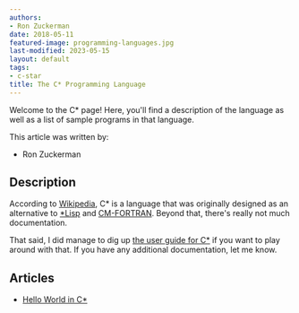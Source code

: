 ```yaml
---
authors:
- Ron Zuckerman
date: 2018-05-11
featured-image: programming-languages.jpg
last-modified: 2023-05-15
layout: default
tags:
- c-star
title: The C* Programming Language
---
```


Welcome to the C\* page! Here, you'll find a description of the language as well as a list of sample programs in that language.

This article was written by:

- Ron Zuckerman

## Description

According to [Wikipedia][1], C* is a language that was originally designed as an
alternative to [*Lisp][3] and [CM-FORTRAN][4]. Beyond that, there's really not much
documentation.

That said, I did manage to dig up [the user guide for C*][2] if you want to play
around with that. If you have any additional documentation, let me know.

[1]: https://en.wikipedia.org/wiki/C*
[2]: http://people.csail.mit.edu/bradley/cm5docs/CM-5CStarUsersGuide.pdf
[3]: https://en.wikipedia.org/wiki/*Lisp
[4]: https://people.csail.mit.edu/bradley/cm5docs/CMFortranProgrammingGuide.pdf


## Articles

- [Hello World in C\*](https://sampleprograms.io/projects/hello-world/c-star)